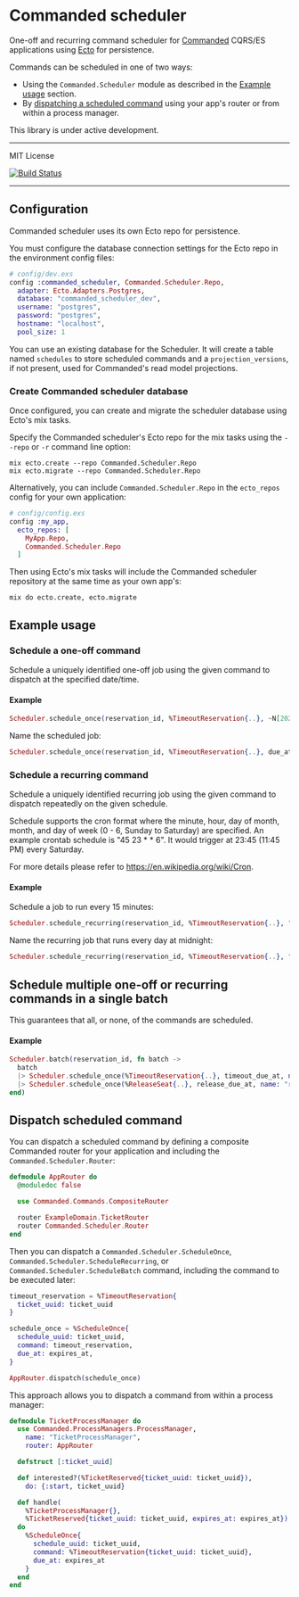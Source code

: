 # Commanded scheduler

One-off and recurring command scheduler for [Commanded](https://github.com/commanded/commanded) CQRS/ES applications using [Ecto](https://github.com/elixir-ecto/ecto) for persistence.

Commands can be scheduled in one of two ways:

- Using the `Commanded.Scheduler` module as described in the [Example usage](#example-usage) section.
- By [dispatching a scheduled command](#dispatch-scheduled-command) using your app's router or from within a process manager.

This library is under active development.

---

MIT License

[![Build Status](https://travis-ci.org/commanded/commanded-scheduler.svg?branch=master)](https://travis-ci.org/commanded/commanded-scheduler)

---

## Configuration

Commanded scheduler uses its own Ecto repo for persistence.

You must configure the database connection settings for the Ecto repo in the environment config files:

```elixir
# config/dev.exs
config :commanded_scheduler, Commanded.Scheduler.Repo,
  adapter: Ecto.Adapters.Postgres,
  database: "commanded_scheduler_dev",
  username: "postgres",
  password: "postgres",
  hostname: "localhost",
  pool_size: 1
```

You can use an existing database for the Scheduler. It will create a table named `schedules` to store scheduled commands and a `projection_versions`, if not present, used for Commanded's read model projections.

### Create Commanded scheduler database

Once configured, you can create and migrate the scheduler database using Ecto's mix tasks.

Specify the Commanded scheduler's Ecto repo for the mix tasks using the `--repo` or `-r` command line option:

```console
mix ecto.create --repo Commanded.Scheduler.Repo
mix ecto.migrate --repo Commanded.Scheduler.Repo
```

Alternatively, you can include `Commanded.Scheduler.Repo` in the `ecto_repos` config for your own application:

```elixir
# config/config.exs
config :my_app,
  ecto_repos: [
    MyApp.Repo,
    Commanded.Scheduler.Repo
  ]
```

Then using Ecto's mix tasks will include the Commanded scheduler repository at the same time as your own app's:

```console
mix do ecto.create, ecto.migrate
```

## Example usage

### Schedule a one-off command

Schedule a uniquely identified one-off job using the given command to dispatch at the specified date/time.

#### Example

```elixir
Scheduler.schedule_once(reservation_id, %TimeoutReservation{..}, ~N[2020-01-01 12:00:00])
```

Name the scheduled job:

```elixir
Scheduler.schedule_once(reservation_id, %TimeoutReservation{..}, due_at, name: "timeout")
```

### Schedule a recurring command

Schedule a uniquely identified recurring job using the given command to dispatch repeatedly on the given schedule.

Schedule supports the cron format where the minute, hour, day of month, month, and day of week (0 - 6, Sunday to Saturday) are specified. An example crontab schedule is "45 23 * * 6". It would trigger at 23:45 (11:45 PM) every Saturday.

For more details please refer to https://en.wikipedia.org/wiki/Cron.

#### Example

Schedule a job to run every 15 minutes:

```elixir
Scheduler.schedule_recurring(reservation_id, %TimeoutReservation{..}, "*/15 * * * *")
```

Name the recurring job that runs every day at midnight:

```elixir
Scheduler.schedule_recurring(reservation_id, %TimeoutReservation{..}, "@daily", name: "timeout")
```

## Schedule multiple one-off or recurring commands in a single batch

This guarantees that all, or none, of the commands are scheduled.

#### Example

```elixir
Scheduler.batch(reservation_id, fn batch ->
  batch
  |> Scheduler.schedule_once(%TimeoutReservation{..}, timeout_due_at, name: "timeout")
  |> Scheduler.schedule_once(%ReleaseSeat{..}, release_due_at, name: "release")
end)
```

## Dispatch scheduled command

You can dispatch a scheduled command by defining a composite Commanded router for your application and including the `Commanded.Scheduler.Router`:

```elixir
defmodule AppRouter do
  @moduledoc false

  use Commanded.Commands.CompositeRouter

  router ExampleDomain.TicketRouter
  router Commanded.Scheduler.Router
end
```

Then you can dispatch a `Commanded.Scheduler.ScheduleOnce`, `Commanded.Scheduler.ScheduleRecurring`, or `Commanded.Scheduler.ScheduleBatch` command, including the command to be executed later:

```elixir
timeout_reservation = %TimeoutReservation{
  ticket_uuid: ticket_uuid
}

schedule_once = %ScheduleOnce{
  schedule_uuid: ticket_uuid,
  command: timeout_reservation,
  due_at: expires_at,
}

AppRouter.dispatch(schedule_once)
```

This approach allows you to dispatch a command from within a process manager:

```elixir
defmodule TicketProcessManager do
  use Commanded.ProcessManagers.ProcessManager,
    name: "TicketProcessManager",
    router: AppRouter

  defstruct [:ticket_uuid]

  def interested?(%TicketReserved{ticket_uuid: ticket_uuid}),
    do: {:start, ticket_uuid}

  def handle(
    %TicketProcessManager{},
    %TicketReserved{ticket_uuid: ticket_uuid, expires_at: expires_at})
  do
    %ScheduleOnce{
      schedule_uuid: ticket_uuid,
      command: %TimeoutReservation{ticket_uuid: ticket_uuid},
      due_at: expires_at
    }
  end
end
```
